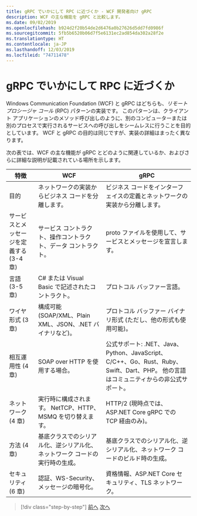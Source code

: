 ```yaml
---
title: gRPC でいかにして RPC に近づくか - WCF 開発者向け gRPC
description: WCF の主な機能を gRPC と比較します。
ms.date: 09/02/2019
ms.openlocfilehash: b924d2f20b54de2d6476a0b27626d5dd7fd0986f
ms.sourcegitcommit: 5fb5b6520b06d7f5e6131ec2ad854da302a28f2e
ms.translationtype: HT
ms.contentlocale: ja-JP
ms.lasthandoff: 12/03/2019
ms.locfileid: "74711478"
---
```

# <a name="how-grpc-approaches-rpc"></a>gRPC でいかにして RPC に近づくか

Windows Communication Foundation (WCF) と gRPC はどちらも、*リモート プロシージャ コール* (RPC) パターンの実装です。 このパターンは、クライアント アプリケーションのメソッド呼び出しのように、別のコンピューターまたは別のプロセスで実行されるサービスへの呼び出しをシームレスに行うことを目的としています。 WCF と gRPC の目的は同じですが、実装の詳細はまったく異なります。

次の表では、WCF の主な機能が gRPC とどのように関連しているか、およびさらに詳細な説明が記載されている場所を示します。

| 特徴 | WCF | gRPC |
| -------- | --- | ---- |
| 目的 | ネットワークの実装からビジネス コードを分離します。 | ビジネス コードをインターフェイスの定義とネットワークの実装から分離します。 |
| サービスとメッセージを定義する (3-4 章)  | サービス コントラクト、操作コントラクト、データ コントラクト。 | proto ファイルを使用して、サービスとメッセージを宣言します。 |
| 言語 (3-5 章) | C# または Visual Basic で記述されたコントラクト。 | プロトコル バッファー言語。 |
| ワイヤ形式 (3 章) | 構成可能 (SOAP/XML、Plain XML、JSON、.NET バイナリなど)。 | プロトコル バッファー バイナリ形式 (ただし、他の形式も使用可能)。
| 相互運用性 (4 章) | SOAP over HTTP を使用する場合。 | 公式サポート: .NET、Java、Python、JavaScript、C/C++、Go、Rust、Ruby、Swift、Dart、PHP。 他の言語はコミュニティからの非公式サポート。 |
| ネットワーク (4 章) | 実行時に構成されます。 NetTCP、HTTP、MSMQ を切り替えます。 | HTTP/2 (現時点では、ASP.NET Core gRPC での TCP 経由のみ)。 |
| 方法 (4 章) | 基底クラスでのシリアル化、逆シリアル化、ネットワーク コードの実行時の生成。 | 基底クラスでのシリアル化、逆シリアル化、ネットワーク コードのビルド時の生成。 |
| セキュリティ (6 章) | 認証、WS-Security、メッセージの暗号化。 | 資格情報、ASP.NET Core セキュリティ、TLS ネットワーク。 |

>[!div class="step-by-step"]
>[前へ](grpc-overview.md)
>[次へ](interface-definition-language.md)
